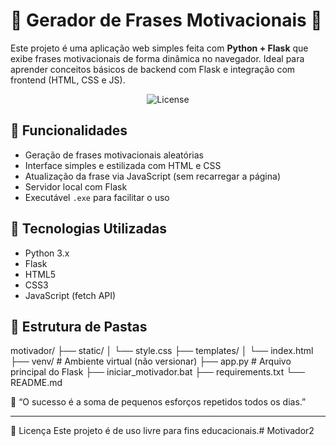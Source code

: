 # 🌟 Gerador de Frases Motivacionais 🌟

Este projeto é uma aplicação web simples feita com **Python + Flask** que exibe frases motivacionais de forma dinâmica no navegador. Ideal para aprender conceitos básicos de backend com Flask e integração com frontend (HTML, CSS e JS).

<p align="center">
  <img alt="License" src="img.jpeg">
</p>

## 🚀 Funcionalidades

- Geração de frases motivacionais aleatórias
- Interface simples e estilizada com HTML e CSS
- Atualização da frase via JavaScript (sem recarregar a página)
- Servidor local com Flask
- Executável `.exe` para facilitar o uso

## 🧰 Tecnologias Utilizadas

- Python 3.x
- Flask
- HTML5
- CSS3
- JavaScript (fetch API)

## 📁 Estrutura de Pastas

motivador/
├── static/
│ └── style.css
├── templates/
│ └── index.html
├── venv/ # Ambiente virtual (não versionar)
├── app.py # Arquivo principal do Flask
├── iniciar_motivador.bat
├── requirements.txt
└── README.md

💬 “O sucesso é a soma de pequenos esforços repetidos todos os dias.”


---
📄 Licença
Este projeto é de uso livre para fins educacionais.# Motivador2
